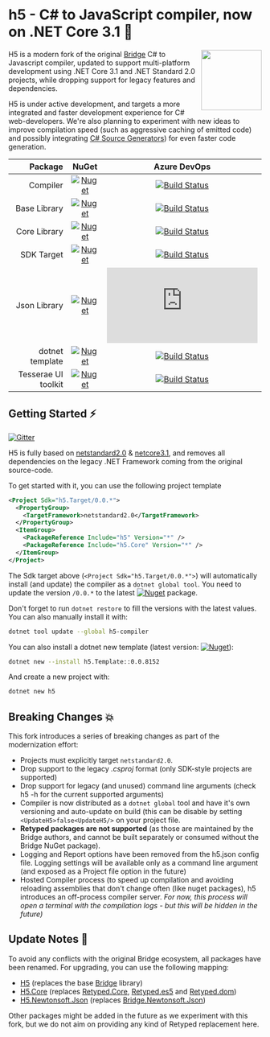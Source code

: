 #  h5 - C# to JavaScript compiler, now on .NET Core 3.1 🚀

<a href="https://h5.rocks"><img src="https://raw.githubusercontent.com/theolivenbaum/h5/master/logo/h5.svg" width="120" height="120" align="right" /></a>

H5 is a modern fork of the original [Bridge](https://github.com/bridgedotnet/bridge) C# to Javascript compiler, updated to support multi-platform development using .NET Core 3.1 and .NET Standard 2.0 projects, while dropping support for legacy features and dependencies.


H5 is under active development, and targets a more integrated and faster development experience for C# web-developers. We're also planning to experiment with new ideas to improve compilation speed (such as aggressive caching of emitted code) and possibly integrating [C# Source Generators](https://devblogs.microsoft.com/dotnet/introducing-c-source-generators/)) for even faster code generation.


|  Package | NuGet           |  Azure DevOps   |
| -------------: |:-------------:| :-----:|
| Compiler | [![Nuget](https://img.shields.io/nuget/v/h5-compiler.svg?maxAge=0&colorB=brightgreen)](https://www.nuget.org/packages/h5-compiler/) |  [![Build Status](https://dev.azure.com/curiosity-ai/mosaik/_apis/build/status/h5-compiler?branchName=master)](https://dev.azure.com/curiosity-ai/mosaik/_build/latest?definitionId=38&branchName=master) |
| Base Library | [![Nuget](https://img.shields.io/nuget/v/h5.svg?maxAge=0&colorB=brightgreen)](https://www.nuget.org/packages/h5/) | [![Build Status](https://dev.azure.com/curiosity-ai/mosaik/_apis/build/status/h5-base-nuget?branchName=master)](https://dev.azure.com/curiosity-ai/mosaik/_build/latest?definitionId=39&branchName=master) |
| Core Library | [![Nuget](https://img.shields.io/nuget/v/h5.core.svg?maxAge=0&colorB=brightgreen)](https://www.nuget.org/packages/h5.core/) |  [![Build Status](https://dev.azure.com/curiosity-ai/mosaik/_apis/build/status/h5.core?branchName=master)](https://dev.azure.com/curiosity-ai/mosaik/_build/latest?definitionId=40&branchName=master) |
| SDK Target | [![Nuget](https://img.shields.io/nuget/v/h5.target.svg?maxAge=0&colorB=brightgreen)](https://www.nuget.org/packages/h5.target/) |  [![Build Status](https://dev.azure.com/curiosity-ai/mosaik/_apis/build/status/h5.target?branchName=master)](https://dev.azure.com/curiosity-ai/mosaik/_build/latest?definitionId=43&branchName=master) |
| Json Library | [![Nuget](https://img.shields.io/nuget/v/h5.Newtonsoft.Json.svg?maxAge=0&colorB=brightgreen)](https://www.nuget.org/packages/h5.Newtonsoft.Json/) |  [![Build Status](https://dev.azure.com/curiosity-ai/mosaik/_apis/build/status/h5.json?branchName=master)](https://dev.azure.com/curiosity-ai/mosaik/_build/latest?definitionId=41&branchName=master) |
| dotnet template | [![Nuget](https://img.shields.io/nuget/v/h5.template.svg?maxAge=0&colorB=brightgreen)](https://www.nuget.org/packages/h5.template/) | [![Build Status](https://dev.azure.com/curiosity-ai/mosaik/_apis/build/status/h5.template?branchName=master)](https://dev.azure.com/curiosity-ai/mosaik/_build/latest?definitionId=44&branchName=master) |
| Tesserae UI toolkit | [![Nuget](https://img.shields.io/nuget/v/tesserae.svg?maxAge=0&colorB=brightgreen)](https://www.nuget.org/packages/tesserae/) | [![Build Status](https://dev.azure.com/curiosity-ai/mosaik/_apis/build/status/h5.tesserae?branchName=master)](https://dev.azure.com/curiosity-ai/mosaik/_build/latest?definitionId=42&branchName=master) |


##  Getting Started ⚡

[![Gitter](https://badges.gitter.im/curiosityai/h5.svg)](https://gitter.im/curiosityai/h5?utm_source=badge&utm_medium=badge&utm_campaign=pr-badge&utm_content=badge)

H5 is fully based on [netstandard2.0](https://github.com/theolivenbaum/h5/blob/master/H5/H5/H5.csproj) & [netcore3.1](https://github.com/theolivenbaum/h5/blob/master/H5/Compiler/Builder/H5.Builder.csproj), and removes all dependencies on the legacy .NET Framework coming from the original source-code.

To get started with it, you can use the following project template  

````xml
<Project Sdk="h5.Target/0.0.*">
  <PropertyGroup>
    <TargetFramework>netstandard2.0</TargetFramework>
  </PropertyGroup>
  <ItemGroup>
    <PackageReference Include="h5" Version="*" />
    <PackageReference Include="h5.Core" Version="*" />
  </ItemGroup>
</Project>
````

The Sdk target above (``<Project Sdk="h5.Target/0.0.*">``) will automatically install (and update) the compiler as a ``dotnet global tool``. You need to update the version ``/0.0.*`` to the latest [![Nuget](https://img.shields.io/nuget/v/h5.target.svg?maxAge=0&colorB=brightgreen)](https://www.nuget.org/packages/h5.target/) package.


Don't forget to run ``dotnet restore`` to fill the versions with the latest values. You can also manually install it with:

````bash
dotnet tool update --global h5-compiler
````

You can also install a dotnet new template (latest version:  [![Nuget](https://img.shields.io/nuget/v/h5.template.svg?maxAge=0&colorB=brightgreen)](https://www.nuget.org/packages/h5.template/)):

````bash
dotnet new --install h5.Template::0.0.8152
````

And create a new project with:

````bash
dotnet new h5
```` 

##  Breaking Changes 💥

This fork introduces a series of breaking changes as part of the modernization effort:
- Projects must explicitly target ``netstandard2.0``.
- Drop support to the legacy *.csproj* format (only SDK-style projects are supported)
- Drop support for legacy (and unused) command line arguments (check h5 -h for the current supported arguments)
- Compiler is now distributed as a ``dotnet global`` tool and have it's own versioning and auto-update on build (this can be disable by setting `<UpdateH5>false<UpdateH5/>` on your project file.
- **Retyped packages are not supported** (as those are maintained by the Bridge authors, and cannot be built separately or consumed without the Bridge NuGet package).
- Logging and Report options have been removed from the h5.json config file. Logging settings will be available only as a command line argument (and exposed as a Project file option in the future)
- Hosted Compiler process (to speed up compilation and avoiding reloading assemblies that don't change often (like nuget packages), h5 introduces an off-process compiler server. *For now, this process will open a terminal with the compilation logs - but this will be hidden in the future)*

##  Update Notes 📑

To avoid any conflicts with the original Bridge ecosystem, all packages have been renamed. For upgrading, you can use the following mapping:
- [H5](https://www.nuget.org/packages/h5/) (replaces the base [Bridge](https://www.nuget.org/packages/Bridge/) library) 
- [H5.Core](https://www.nuget.org/packages/h5.core) (replaces [Retyped.Core](https://www.nuget.org/packages/Retyped.Core/), [Retyped.es5](https://www.nuget.org/packages/Retyped.es5/) and [Retyped.dom](https://www.nuget.org/packages/Retyped.dom/))
- [H5.Newtonsoft.Json](https://www.nuget.org/packages/h5.Newtonsoft.Json/) (replaces [Bridge.Newtonsoft.Json](https://www.nuget.org/packages/Bridge.Newtonsoft.Json/))

Other packages might be added in the future as we experiment with this fork, but we do not aim on providing any kind of Retyped replacement here.
